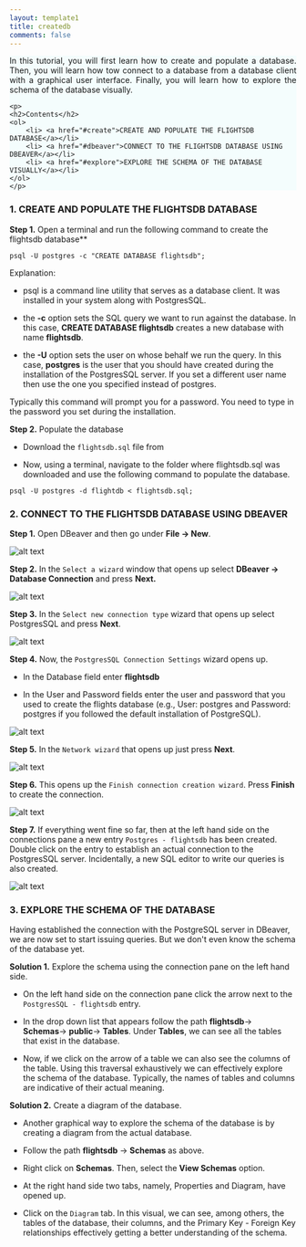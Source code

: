 ```yaml
---
layout: template1
title: createdb
comments: false
---
```


<div class="jumbotron" style="background-color: #F4FDFD">
    <p style="text-align: justify">In this tutorial, you will first learn how to create and populate a database. Then, you will learn how tow connect to a database from a database client with a graphical user interface. Finally, you will learn how to explore the schema of the database visually.</p>

    <p>
    <h2>Contents</h2>
    <ol>
    	<li> <a href="#create">CREATE AND POPULATE THE FLIGHTSDB DATABASE</a></li>
		<li> <a href="#dbeaver">CONNECT TO THE FLIGHTSDB DATABASE USING DBEAVER</a></li>
		<li> <a href="#explore">EXPLORE THE SCHEMA OF THE DATABASE VISUALLY</a></li>
	</ol>
	</p>
</div>







### <a name="create"></a>1. CREATE AND POPULATE THE FLIGHTSDB DATABASE

**Step 1.** Open a terminal and run the following command to create the flightsdb database**

```
psql -U postgres -c "CREATE DATABASE flightsdb";
```

Explanation:

* psql is a command line utility that serves as a database client. It was installed in your system along with PostgresSQL.

* the **-c** option sets the SQL query we want to run against the database. In this case, **CREATE DATABASE flightsdb** creates a new database with name **flightsdb**.

* the **-U** option sets the user on whose behalf we run the query. In this case, **postgres** is the user that you should have created during the installation of the PostgresSQL server. If you set a different user name then use the one you specified instead of postgres.

Typically this command will prompt you for a password. You need to type in the password you set during the installation.

**Step 2.** Populate the database

* Download the ```flightsdb.sql``` file from 

* Now, using a terminal, navigate to the folder where flightsdb.sql was downloaded and use the following command to populate the database.

```
psql -U postgres -d flightdb < flightsdb.sql;
```

### <a name="dbeaver"></a>2. CONNECT TO THE FLIGHTSDB DATABASE USING DBEAVER

**Step 1.** Open DBeaver and then go under **File → New**.

![alt text](https://amalgam.quip.com/-/blob/YWQAAAHaltL/j1ZEhNpWKSO_-L5zO_Qsfg)

**Step 2.** In the ``Select a wizard`` window that opens up select **DBeaver → Database Connection** and press **Next.**

![alt text](https://amalgam.quip.com/-/blob/YWQAAAHaltL/uFlhyiHqbFZKiVxUxqz75g)

**Step 3.** In the ``Select new connection type`` wizard that opens up select PostgresSQL and press **Next**.

![alt text](https://amalgam.quip.com/-/blob/YWQAAAHaltL/AmpdXFuLF3STH9xHF47nbw)

**Step 4.** Now, the ``PostgresSQL Connection Settings`` wizard opens up.

* In the Database field enter **flightsdb**

* In the User and Password fields enter the user and  password that you used to create the flights database (e.g., User: postgres and Password: postgres if you followed the default installation of PostgreSQL).

![alt text](https://amalgam.quip.com/-/blob/YWQAAAHaltL/Gk2_tJjzJ9JpMVfTQ-3vdg)

**Step 5.** In the ``Network wizard`` that opens up just press **Next**.

![alt text](https://amalgam.quip.com/-/blob/YWQAAAHaltL/FNaVByeeAp4Ra2CUL57klA)

**Step 6.** This opens up the ``Finish connection creation wizard``. Press **Finish** to create the connection.

![alt text](https://amalgam.quip.com/-/blob/YWQAAAHaltL/A4yLtZRC2nbdVyyYV-oHfA)

**Step 7.** If everything went fine so far, then at the left hand side on the connections pane a new entry ``Postgres - flightsdb`` has been created. Double click on the entry to establish an actual connection to the PostgresSQL server. Incidentally, a new SQL editor to write our queries is also created.

![alt text](https://amalgam.quip.com/-/blob/YWQAAAHaltL/bnnl_EEnhqx_J5qWSAeFPQ)

### <a name="explore"></a>3. EXPLORE THE SCHEMA OF THE DATABASE

Having established the connection with the PostgreSQL server in DBeaver, we are now set to start issuing queries. But we don't even know the schema of the database yet. 

**Solution 1.** Explore the schema using the connection pane on the left hand side.

* On the left hand side on the connection pane click the arrow next to the ``PostgresSQL - flightsdb`` entry. 

* In the drop down list that appears follow the path **flightsdb**→ **Schemas**→ **public**→ **Tables**. Under **Tables**, we can see all the tables that exist in the database. 

* Now, if we click on the arrow of a table we can also see the columns of the table. Using this traversal exhaustively we can effectively explore the schema of the database. Typically, the names of tables and columns are indicative of their actual meaning. 

**Solution 2.** Create a diagram of the database.

* Another graphical way to explore the schema of the database is by creating a diagram from the actual database.

* Follow the path **flightsdb** → **Schemas** as above.

* Right click on **Schemas**. Then, select the **View Schemas** option.

* At the right hand side two tabs, namely, Properties and Diagram, have opened up. 

* Click on the ``Diagram`` tab. In this visual, we can see, among others, the tables of the database, their columns, and the Primary Key - Foreign Key relationships effectively getting a better understanding of the schema.
